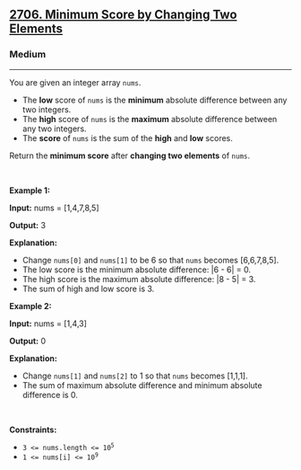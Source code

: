 <h2><a href="https://leetcode.com/problems/minimum-score-by-changing-two-elements">2706. Minimum Score by Changing Two Elements</a></h2><h3>Medium</h3><hr><p>You are given an integer array <code>nums</code>.</p>

<ul>
	<li>The <strong>low</strong> score of <code>nums</code> is the <strong>minimum</strong> absolute difference between any two integers.</li>
	<li>The <strong>high</strong> score of <code>nums</code> is the <strong>maximum</strong> absolute difference between any two integers.</li>
	<li>The <strong>score</strong> of <code>nums</code> is the sum of the <strong>high</strong> and <strong>low</strong> scores.</li>
</ul>

<p>Return the <strong>minimum score</strong> after <strong>changing two elements</strong> of <code>nums</code>.</p>

<p>&nbsp;</p>
<p><strong class="example">Example 1:</strong></p>

<div class="example-block">
<p><strong>Input:</strong> <span class="example-io">nums = [1,4,7,8,5]</span></p>

<p><strong>Output:</strong> <span class="example-io">3</span></p>

<p><strong>Explanation:</strong></p>

<ul>
	<li>Change <code>nums[0]</code> and <code>nums[1]</code> to be 6 so that <code>nums</code> becomes [6,6,7,8,5].</li>
	<li>The low score is the minimum absolute difference: |6 - 6| = 0.</li>
	<li>The high score is the maximum absolute difference: |8 - 5| = 3.</li>
	<li>The sum of high and low score is 3.</li>
</ul>
</div>

<p><strong class="example">Example 2:</strong></p>

<div class="example-block">
<p><strong>Input:</strong> <span class="example-io">nums = [1,4,3]</span></p>

<p><strong>Output:</strong> <span class="example-io">0</span></p>

<p><strong>Explanation:</strong></p>

<ul>
	<li>Change <code>nums[1]</code> and <code>nums[2]</code> to 1 so that <code>nums</code> becomes [1,1,1].</li>
	<li>The sum of maximum absolute difference and minimum absolute difference is 0.</li>
</ul>
</div>

<p>&nbsp;</p>
<p><strong>Constraints:</strong></p>

<ul>
	<li><code>3 &lt;= nums.length &lt;= 10<sup>5</sup></code></li>
	<li><code>1 &lt;= nums[i] &lt;= 10<sup>9</sup></code></li>
</ul>
